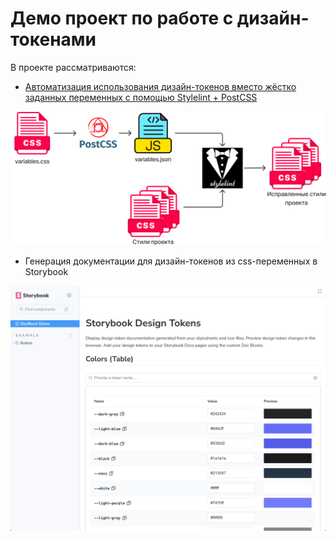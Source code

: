 # Демо проект по работе с дизайн-токенами

В проекте рассматриваются:
- [Автоматизация использования дизайн-токенов вместо жёстко заданных переменных с помощью Stylelint + PostCSS](https://habr.com/ru/articles/779492/)

![Design tokens automation](assets/design-tokens-automation.png)

- Генерация документации для дизайн-токенов из css-переменных в Storybook
  
![Design tokens documentation](assets/design-tokens-documentation.png)
